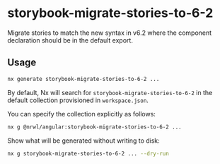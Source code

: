 # storybook-migrate-stories-to-6-2

Migrate stories to match the new syntax in v6.2 where the component declaration should be in the default export.

## Usage

```bash
nx generate storybook-migrate-stories-to-6-2 ...
```

By default, Nx will search for `storybook-migrate-stories-to-6-2` in the default collection provisioned in `workspace.json`.

You can specify the collection explicitly as follows:

```bash
nx g @nrwl/angular:storybook-migrate-stories-to-6-2 ...
```

Show what will be generated without writing to disk:

```bash
nx g storybook-migrate-stories-to-6-2 ... --dry-run
```
